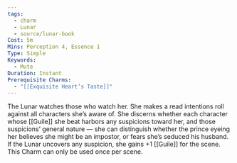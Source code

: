 ```yaml
---
tags:
  - charm
  - Lunar
  - source/lunar-book
Cost: 5m
Mins: Perception 4, Essence 1
Type: Simple
Keywords:
  - Mute
Duration: Instant
Prerequisite Charms:
  - "[[Exquisite Heart’s Taste]]"
---
```

The Lunar watches those who watch her. She makes a read intentions roll against all characters she’s aware of. She discerns whether each character whose [[Guile]] she beat harbors any suspicions toward her, and those suspicions’ general nature — she can distinguish whether the prince eyeing her believes she might be an impostor, or fears she’s seduced his husband. If the Lunar uncovers any suspicion, she gains +1 [[Guile]] for the scene. This Charm can only be used once per scene.